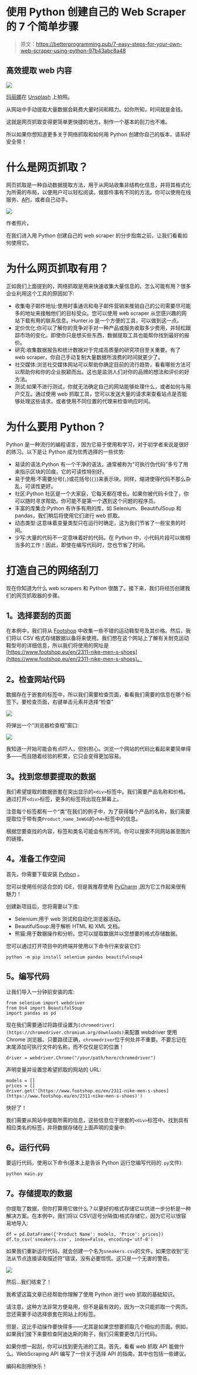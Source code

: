 # 使用 Python 创建自己的 Web Scraper 的 7 个简单步骤

> 原文：<https://betterprogramming.pub/7-easy-steps-for-your-own-web-scraper-using-python-97b43abc8a48>

## 高效提取 web 内容

![](img/2030992cfc9ee193ed03804edc351494.png)

[玛丽娜](https://unsplash.com/@marinajune?utm_source=medium&utm_medium=referral)在 [Unsplash](https://unsplash.com?utm_source=medium&utm_medium=referral) 上拍照。

从网站中手动提取大量数据会耗费大量时间和精力。如你所知，时间就是金钱。

这就是网页抓取变得更简单更快捷的地方。制作一个基本的刮刀也不难。

所以如果你想知道更多关于网络抓取和如何用 Python 创建你自己的版本，请系好安全带！

# **什么是网页抓取？**

网页抓取是一种自动数据提取方法，用于从网站收集非结构化信息，并将其格式化为所需的布局，以便用户可以轻松阅读。做那件事有不同的方法。你可以使用在线服务、[API](http://webscrapingapi.com)，或者自己动手。

![](img/b39aafefb58e8907f80dca75b6897070.png)

作者照片。

在我们进入用 Python 创建自己的 web scraper 的分步指南之前，让我们看看如何使用它。

# **为什么网页抓取有用？**

正如我们上面提到的，网络抓取是用来快速收集大量信息的。怎么可能有用？很多企业利用这个工具的原因如下:

*   收集电子邮件地址:使用时事通讯和电子邮件营销来推销自己的公司需要尽可能多的地址来接触他们的目标受众。您可以使用 web scraper 从您感兴趣的网站下载有用的联系信息。Hunter.io 是一个方便的工具，可以做到这一点。
*   定价优化:你可以了解你的竞争对手对一种产品或服务收取多少费用，并轻松跟踪市场的变化。即使你只是想买些东西，数据提取工具也能帮你找到最好的报价。
*   研究:收集数据报告和统计数据对于完成高质量的研究项目至关重要。有了 web scraper，你自己手动复制大量数据所浪费的时间就更少了。
*   社交媒体:浏览社交媒体网站可以帮助你确定目前的流行趋势，看看哪些方法可以帮助你和你的企业脱颖而出。这也是监测人们对你的品牌的想法和评价的好方法。
*   测试:如果不进行测试，你就无法确定自己的网站能够处理什么，或者如何与用户交互。通过使用 web 抓取工具，您可以发送大量的请求来查看站点是否能够处理这些请求，或者使用不同位置的代理来检查响应时间。

# **为什么要用 Python？**

Python 是一种流行的编程语言，因为它易于使用和学习，对于初学者来说是很好的练习。以下是让 Python 成为优秀选择的一些优势:

*   易读的语法:Python 有一个干净的语法，通常被称为“可执行伪代码”多亏了用来指示区块的凹痕，它的可读性特别好。
*   易于使用:不需要分号(`;`)或花括号(`{}`)来表示块。同样，缩进使得代码不那么杂乱，可读性更好。
*   社区:Python 社区是一个大家庭，它每天都在增长。如果你被代码卡住了，你可以随时寻求帮助。你可能不是第一个遇到这个问题的程序员。
*   丰富的库集合:Python 有许多有用的库，如 Selenium、BeautifulSoup 和 pandas，我们稍后将使用它们进行 web 抓取。
*   动态类型:这意味着变量类型只在运行时确定，这为我们节省了一些宝贵的时间。
*   少写:大量的代码不一定意味着好的代码。在 Python 中，小代码片段可以做相当多的工作！因此，即使在编写代码时，您也节省了时间。

# **打造自己的网络刮刀**

现在你知道为什么 web scrapers 和 Python 很酷了。接下来，我们将经历创建我们的网页抓取器的步骤。

## **1。选择要刮的页面**

在本例中，我们将从 [Footshop](http://www.footshop.eu) 中收集一些不错的运动鞋型号及其价格。然后，我们将以 CSV 格式存储数据以备将来使用。我们想在这个网站上了解有关耐克运动鞋型号的详细信息，所以我们将使用的网址是[https://www.footshop.eu/en/2311-nike-men-s-shoes](https://www.footshop.eu/en/2311-nike-men-s-shoes)。

## **2。检查网站代码**

数据存在于嵌套的标签中，所以我们需要检查页面，看看我们需要的信息在哪个标签下。要检查页面，右键单击元素并选择“检查”

![](img/829a74a646b6369895ed2b265932d6a4.png)

将弹出一个“浏览器检查框”窗口:

![](img/a670cfe1ccacb1c3390cf8cfbf5a3ca9.png)

我知道一开始可能会有点吓人，但别担心。浏览一个网站的代码比看起来要简单得多——而且随着经验的积累，它只会变得更加容易。

## **3。找到您想要提取的数据**

我们希望提取的数据嵌套在突出显示的`<div>`标签中。我们需要产品名称和价格。通过打开`<div>`标签，更多的标签将出现在屏幕上。

注意每个标签都有一个“类”在我们的例子中，为了获得每个产品的名称，我们需要提取位于带有类`Product_name_3eWGG`的`<h4>`标签中的信息。

根据您要查找的内容，标签和类名可能会有所不同。你可以搜索不同网站甚至图片的链接。

## **4。准备工作空间**

首先，你需要下载安装 [Python](https://www.python.org/downloads/) 。

您可以使用任何适合您的 IDE，但是我推荐使用 [PyCharm](https://www.jetbrains.com/pycharm/download/#section=mac) ,因为它工作起来很有魅力！

创建新项目后，您将需要以下库:

*   Selenium:用于 web 测试和自动化浏览器活动。
*   BeautifulSoup:用于解析 HTML 和 XML 文档。
*   熊猫:用于数据操作和分析。您可以提取数据并以您想要的格式存储数据。

您可以通过打开项目中的终端并使用以下命令行来安装它们:

```
python -m pip install selenium pandas beautifulsoup4
```

## **5。编写代码**

让我们导入一分钟前安装的库:

```
from selenium import webdriver 
from bs4 import BeautifulSoup
import pandas as pd
```

现在我们需要通过将路径设置为`[chromedriver](https://chromedriver.chromium.org/downloads)`来配置 webdriver 使用 Chrome 浏览器。只要路径正确，`chromedriver`位于何处并不重要。不要忘记在末尾添加可执行文件的名称，而不仅仅是它的位置！

```
driver = webdriver.Chrome("/your/path/here/chromedriver")
```

声明变量并设置您希望抓取的网站的 URL:

```
models = []
prices = []
driver.get('[https://www.footshop.eu/en/2311-nike-men-s-shoes](https://www.footshop.eu/en/2311-nike-men-s-shoes)')
```

快好了！

我们需要从网站中提取所需的信息，这些信息位于嵌套的`<div>`标签中。找到具有相应类名的标签，并将数据存储在上面声明的变量中:

## **6。运行代码**

要运行代码，使用以下命令(基本上是告诉 Python 运行您编写代码的`.py`文件):

```
python main.py
```

## **7。存储提取的数据**

你提取了数据，但你打算用它做什么？以更好的格式存储它以供进一步分析是一种解决方案。在本例中，我们将以 CSV(逗号分隔值)格式存储它，因为它可以很容易地导入:

```
df = pd.DataFrame({'Product Name': models, 'Price': prices})
df.to_csv('sneakers.csv', index=False, encoding='utf-8')
```

如果我们重新运行代码，就会创建一个名为`sneakers.csv`的文件。如果您收到“无法从节点连接读取描述符”错误，没有必要惊慌。这只是一个无害的警告。

![](img/410e704dcf4067c3b8888fef046994dc.png)

然后…我们结束了！

我希望这篇文章已经帮助你理解了使用 Python 进行 web 抓取的基础知识。

请注意，这种方法非常方便易用，但不是最有效的，因为一次只能抓取一个网页。您还需要手动选择嵌套在网站上的标签。

但是，这比手动操作要快得多——尤其是如果您想要抓取几个相似的页面。例如，如果我们接下来要检查阿迪达斯的鞋子，我们只需要更改几行代码。

如果你想一起刮，你可以找到更先进的工具。首先，看看 web 抓取 API 能做什么。WebScraping API 编写了一份关于选择 API 的指南，其中也包括一些建议。

编码和刮擦快乐！